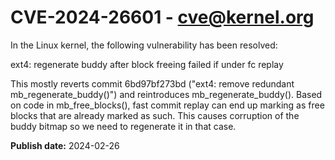 # CVE-2024-26601 - cve@kernel.org

In the Linux kernel, the following vulnerability has been resolved:

ext4: regenerate buddy after block freeing failed if under fc replay

This mostly reverts commit 6bd97bf273bd ("ext4: remove redundant
mb_regenerate_buddy()") and reintroduces mb_regenerate_buddy(). Based on
code in mb_free_blocks(), fast commit replay can end up marking as free
blocks that are already marked as such. This causes corruption of the
buddy bitmap so we need to regenerate it in that case.

**Publish date:** 2024-02-26
